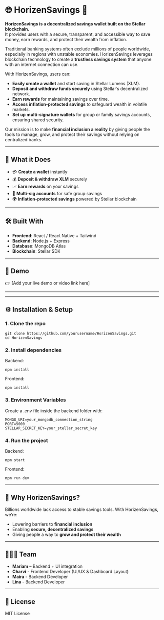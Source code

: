 # 🌐 HorizenSavings 💸  
**HorizenSavings is a decentralized savings wallet built on the Stellar blockchain.**  
It provides users with a secure, transparent, and accessible way to save money, earn rewards, and protect their wealth from inflation.  

Traditional banking systems often exclude millions of people worldwide, especially in regions with unstable economies. HorizenSavings leverages blockchain technology to create a **trustless savings system** that anyone with an internet connection can use.  

With HorizenSavings, users can:  
- **Easily create a wallet** and start saving in Stellar Lumens (XLM).  
- **Deposit and withdraw funds securely** using Stellar’s decentralized network.  
- **Earn rewards** for maintaining savings over time.  
- **Access inflation-protected savings** to safeguard wealth in volatile markets.  
- **Set up multi-signature wallets** for group or family savings accounts, ensuring shared security.  

Our mission is to make **financial inclusion a reality** by giving people the tools to manage, grow, and protect their savings without relying on centralized banks.  


---

## 🚀 What it Does  
- 💳 **Create a wallet** instantly  
- 💰 **Deposit & withdraw XLM** securely  
- 📈 **Earn rewards** on your savings  
- 🔐 **Multi-sig accounts** for safe group savings  
- 🌍 **Inflation-protected savings** powered by Stellar blockchain  

---

## 🛠️ Built With  
- **Frontend**: React / React Native + Tailwind  
- **Backend**: Node.js + Express  
- **Database**: MongoDB Atlas  
- **Blockchain**: Stellar SDK  

---

## 🎥 Demo  
👉 [Add your live demo or video link here]  

---

---
## ⚙️ Installation & Setup  

### 1. Clone the repo  
```
git clone https://github.com/yourusername/HorizenSavings.git
cd HorizenSavings
```

### 2. Install dependencies
Backend:
```cd backend
npm install
```
Frontend:
```cd frontend
npm install
```
### 3. Environment Variables
Create a .env file inside the backend folder with:
```
MONGO_URI=your_mongodb_connection_string
PORT=5000
STELLAR_SECRET_KEY=your_stellar_secret_key
```
### 4. Run the project
Backend:
```
npm start
```
Frontend:
```
npm run dev
```
---

## 🌟 Why HorizenSavings?  
Billions worldwide lack access to stable savings tools. With HorizenSavings, we’re:  
- Lowering barriers to **financial inclusion**  
- Enabling **secure, decentralized savings**  
- Giving people a way to **grow and protect their wealth**  

---

## 👩🏽‍💻 Team  
- **Mariam** – Backend + UI integration  
- **Charvi** - Frontend Developer (UI/UX & Dashboard Layout)
- **Maira** - Backend Developer
- **Lina** - Backend Developer 

---

## 📜 License  
MIT License  
